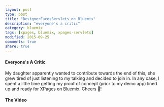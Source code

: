 ```yaml
---
layout: post
type: post
title: "DesignerFacesServlets on Bluemix"
description: "everyone's a critic"
category: bluemix
tags: [xpages, bluemix, xpages-servlets]
modified: 2015-09-25
comments: true
share: true
---
```


#### Everyone's A Critic
My daughter apparently wanted to contribute towards the end of this, she grew tired of just listening to my talking and decided to  join in. In any case, I spent a little time getting my proof of concept (prior to my demo app) lined up and ready for XPages on Bluemix. Cheers 🍻!


#### The Video

<div class="center">
	<amp-youtube
    data-videoid="6TtyHbb_inQ"
    layout="responsive"
    width="560" height="315"></amp-youtube>
</div>
